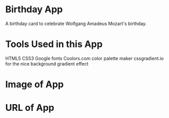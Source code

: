 # Birthday App #
A birthday card to celebrate Wolfgang Amadeus Mozart's birthday.

# Tools Used in this App #
HTML5
CSS3
Google fonts
Coolors.com color palette maker
cssgradient.io for the nice background gradient effect



# Image of App #

# URL of App #
